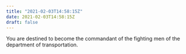 ```yaml
---
title: "2021-02-03T14:58:15Z"
date: 2021-02-03T14:58:15Z
draft: false
---
```


You are destined to become the commandant of the fighting men of the
department of transportation.
